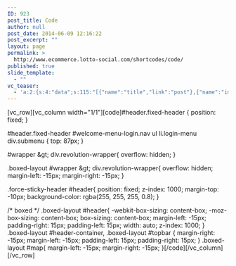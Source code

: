 ```yaml
---
ID: 923
post_title: Code
author: null
post_date: 2014-06-09 12:16:22
post_excerpt: ""
layout: page
permalink: >
  http://www.ecommerce.lotto-social.com/shortcodes/code/
published: true
slide_template:
  - ""
vc_teaser:
  - 'a:2:{s:4:"data";s:115:"[{"name":"title","link":"post"},{"name":"image","image":"featured","link":"none"},{"name":"text","mode":"excerpt"}]";s:7:"bgcolor";s:0:"";}'
---
```

[vc_row][vc_column width="1/1"][code]#header.fixed-header {
position: fixed;
}

#header.fixed-header #welcome-menu-login.nav ul li.login-menu div.submenu {
top: 87px;
}

#wrapper &amp;gt; div.revolution-wrapper{
overflow: hidden;
}

.boxed-layout #wrapper &amp;gt; div.revolution-wrapper{
overflow: hidden;
margin-left: -15px;
margin-right: -15px;
}

.force-sticky-header #header{
position: fixed;
z-index: 1000;
margin-top: -10px;
background-color: rgba(255, 255, 255, 0.8);
}

/* boxed */
.boxed-layout #header{
-webkit-box-sizing: content-box;
-moz-box-sizing: content-box;
box-sizing: content-box;
margin-left: -15px;
padding-right: 15px;
padding-left: 15px;
width: auto;
z-index: 1000;
}
.boxed-layout #header-container, .boxed-layout #topbar {
margin-right: -15px;
margin-left: -15px;
padding-left: 15px;
padding-right: 15px;
}
.boxed-layout #map{
margin-left: -15px;
margin-right: -15px;
}[/code][/vc_column][/vc_row]